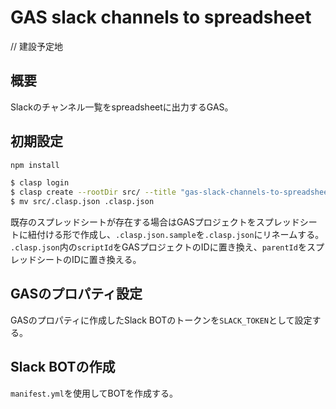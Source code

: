 # GAS slack channels to spreadsheet

// 建設予定地

## 概要

Slackのチャンネル一覧をspreadsheetに出力するGAS。

## 初期設定

```sh
npm install
```

```sh
$ clasp login
$ clasp create --rootDir src/ --title "gas-slack-channels-to-spreadsheet" --type sheets
$ mv src/.clasp.json .clasp.json
```

既存のスプレッドシートが存在する場合はGASプロジェクトをスプレッドシートに紐付ける形で作成し、`.clasp.json.sample`を`.clasp.json`にリネームする。  
`.clasp.json`内の`scriptId`をGASプロジェクトのIDに置き換え、`parentId`をスプレッドシートのIDに置き換える。

## GASのプロパティ設定

GASのプロパティに作成したSlack BOTのトークンを`SLACK_TOKEN`として設定する。

## Slack BOTの作成

`manifest.yml`を使用してBOTを作成する。
